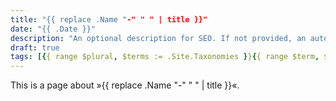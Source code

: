 ```yaml
---
title: "{{ replace .Name "-" " " | title }}"
date: "{{ .Date }}"
description: "An optional description for SEO. If not provided, an automatically created summary will be used."
draft: true
tags: [{{ range $plural, $terms := .Site.Taxonomies }}{{ range $term, $val := $terms }}"{{ printf "%s" $term }}",{{ end }}{{ end }}]
---
```


This is a page about »{{ replace .Name "-" " " | title }}«.

